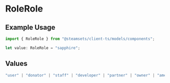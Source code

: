 # RoleRole

## Example Usage

```typescript
import { RoleRole } from "@steamsets/client-ts/models/components";

let value: RoleRole = "sapphire";
```

## Values

```typescript
"user" | "donator" | "staff" | "developer" | "partner" | "owner" | "amethyst" | "amber" | "emerald" | "sapphire" | "ruby" | "diamond" | "contributor" | "early_supporter" | "beta" | "translator" | "top_100" | "badge_scout"
```